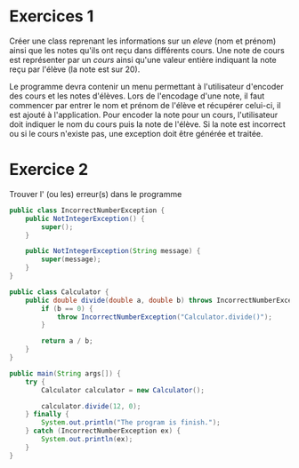 # Exercices 1

Créer une class reprenant les informations sur un _eleve_ (nom et prénom) ainsi que les notes qu'ils ont reçu dans différents cours. Une note de cours est représenter par un _cours_ ainsi qu'une valeur entière indiquant la note reçu par l'élève (la note est sur 20).

Le programme devra contenir un menu permettant à l'utilisateur d'encoder des cours et les notes d'élèves. Lors de l'encodage d'une note, il faut commencer par entrer le nom et prénom de l'élève et récupérer celui-ci, il est ajouté à l'application. Pour encoder la note pour un cours, l'utilisateur doit indiquer le nom du cours puis la note de l'élève. Si la note est incorrect ou si le cours n'existe pas, une exception doit être générée et traitée.

# Exercice 2

Trouver l' (ou les) erreur(s) dans le programme

```Java
public class IncorrectNumberException {
    public NotIntegerException() {
        super();
    }

    public NotIntegerException(String message) {
        super(message);
    }
}

public class Calculator {
    public double divide(double a, double b) throws IncorrectNumberException {
        if (b == 0) {
            throw IncorrectNumberException("Calculator.divide()");
        }

        return a / b;
    }
}

public main(String args[]) {
    try {
        Calculator calculator = new Calculator();

        calculator.divide(12, 0);
    } finally {
        System.out.println("The program is finish.");
    } catch (IncorrectNumberException ex) {
        System.out.println(ex);
    }
}
```